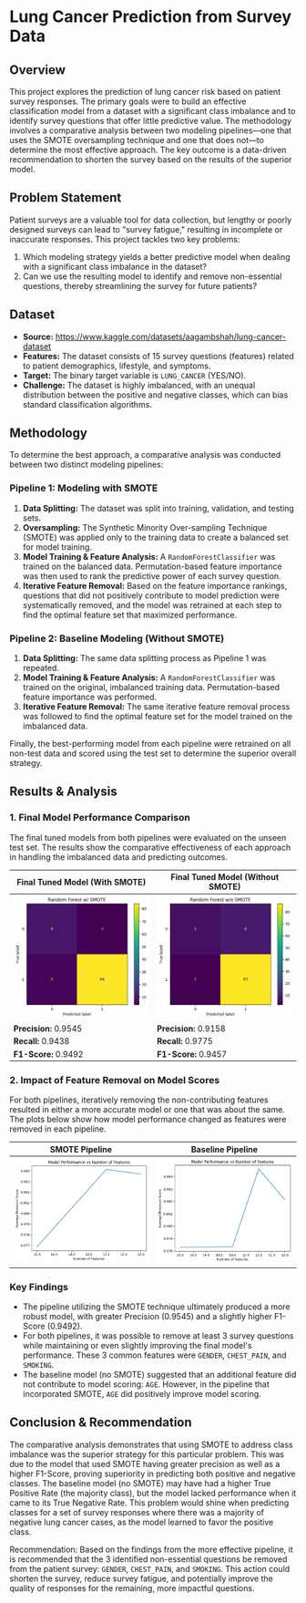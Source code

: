 # Lung Cancer Prediction from Survey Data

## Overview
This project explores the prediction of lung cancer risk based on patient survey responses. The primary goals were to build an effective classification model from a dataset with a significant class imbalance and to identify survey questions that offer little predictive value. The methodology involves a comparative analysis between two modeling pipelines—one that uses the SMOTE oversampling technique and one that does not—to determine the most effective approach. The key outcome is a data-driven recommendation to shorten the survey based on the results of the superior model.

## Problem Statement
Patient surveys are a valuable tool for data collection, but lengthy or poorly designed surveys can lead to "survey fatigue," resulting in incomplete or inaccurate responses. This project tackles two key problems:
1. Which modeling strategy yields a better predictive model when dealing with a significant class imbalance in the dataset?
2. Can we use the resulting model to identify and remove non-essential questions, thereby streamlining the survey for future patients?

## Dataset
* **Source:** https://www.kaggle.com/datasets/aagambshah/lung-cancer-dataset
* **Features:** The dataset consists of 15 survey questions (features) related to patient demographics, lifestyle, and symptoms.
* **Target:** The binary target variable is `LUNG_CANCER` (YES/NO).
* **Challenge:** The dataset is highly imbalanced, with an unequal distribution between the positive and negative classes, which can bias standard classification algorithms.

## Methodology
To determine the best approach, a comparative analysis was conducted between two distinct modeling pipelines:

### Pipeline 1: Modeling with SMOTE
1. **Data Splitting:** The dataset was split into training, validation, and testing sets.
2. **Oversampling:** The Synthetic Minority Over-sampling Technique (SMOTE) was applied only to the training data to create a balanced set for model training.
3. **Model Training & Feature Analysis:** A `RandomForestClassifier` was trained on the balanced data. Permutation-based feature importance was then used to rank the predictive power of each survey question.
4. **Iterative Feature Removal:** Based on the feature importance rankings, questions that did not positively contribute to model prediction were systematically removed, and the model was retrained at each step to find the optimal feature set that maximized performance.

### Pipeline 2: Baseline Modeling (Without SMOTE)
1. **Data Splitting:** The same data splitting process as Pipeline 1 was repeated.
2. **Model Training & Feature Analysis:** A `RandomForestClassifier` was trained on the original, imbalanced training data. Permutation-based feature importance was performed.
3. **Iterative Feature Removal:** The same iterative feature removal process was followed to find the optimal feature set for the model trained on the imbalanced data.

Finally, the best-performing model from each pipeline were retrained on all non-test data and scored using the test set to determine the superior overall strategy.

## Results & Analysis
### 1. Final Model Performance Comparison
The final tuned models from both pipelines were evaluated on the unseen test set. The results show the comparative effectiveness of each approach in handling the imbalanced data and predicting outcomes.

| Final Tuned Model (With SMOTE) | Final Tuned Model (Without SMOTE) |
| ------------------------------ | ---------------------------- |
| ![Confusion Matrix for Random Forest Classifier With SMOTE](images/random_forest_w_smote.png) | ![Confusion Matrix for Random Forest Classifier Without SMOTE](images/random_forest_wo_smote.png) |
| **Precision:** 0.9545 | **Precision:** 0.9158 |
| **Recall:**    0.9438 | **Recall:**    0.9775 |
| **F1-Score:**  0.9492 | **F1-Score:**  0.9457 |

### 2. Impact of Feature Removal on Model Scores
For both pipelines, iteratively removing the non-contributing features resulted in either a more accurate model or one that was about the same. The plots below show how model performance changed as features were removed in each pipeline.

| SMOTE Pipeline | Baseline Pipeline |
| -------------- | ------------------|
| ![Model Performance with SMOTE during Feature Selection](images/model_performance_with_smote_during_feature_selection.png) | ![Model Performance without SMOTE during Feature Selection](images/model_performance_without_smote_during_feature_selection.png) |

### Key Findings
* The pipeline utilizing the SMOTE technique ultimately produced a more robust model, with greater Precision (0.9545) and a slightly higher F1-Score (0.9492).
* For both pipelines, it was possible to remove at least 3 survey questions while maintaining or even slightly improving the final model's performance. These 3 common features were `GENDER`, `CHEST_PAIN`, and `SMOKING`. 
* The baseline model (no SMOTE) suggested that an additional feature did not contribute to model scoring: `AGE`. However, in the pipeline that incorporated SMOTE, `AGE` did positively improve model scoring.

## Conclusion & Recommendation
The comparative analysis demonstrates that using SMOTE to address class imbalance was the superior strategy for this particular problem. This was due to the model that used SMOTE having greater precision as well as a higher F1-Score, proving superiority in predicting both positive and negative classes. The baseline model (no SMOTE) may have had a higher True Positive Rate (the majority class), but the model lacked performance when it came to its True Negative Rate. This problem would shine when predicting classes for a set of survey responses where there was a majority of negative lung cancer cases, as the model learned to favor the positive class.

Recommendation: Based on the findings from the more effective pipeline, it is recommended that the 3 identified non-essential questions be removed from the patient survey: `GENDER`, `CHEST_PAIN`, and `SMOKING`. This action could shorten the survey, reduce survey fatigue, and potentially improve the quality of responses for the remaining, more impactful questions.
